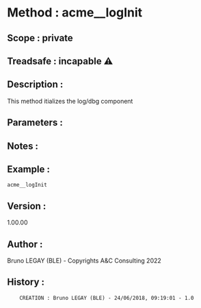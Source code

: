 ﻿# **Method :** acme__logInit## **Scope :** private## **Treadsafe :** incapable ⚠️ ## **Description :** This method itializes the log/dbg component## **Parameters :** ## **Notes :** ## **Example :** ```acme__logInit```## **Version :** 1.00.00## **Author :** Bruno LEGAY (BLE) - Copyrights A&C Consulting 2022## **History :**          CREATION : Bruno LEGAY (BLE) - 24/06/2018, 09:19:01 - 1.0